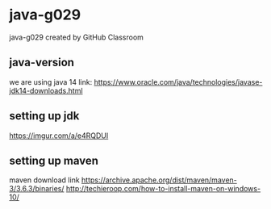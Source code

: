 # java-g029
java-g029 created by GitHub Classroom
## java-version
we are using java 14 link: https://www.oracle.com/java/technologies/javase-jdk14-downloads.html
## setting up jdk
https://imgur.com/a/e4RQDUI
## setting up maven
maven download link https://archive.apache.org/dist/maven/maven-3/3.6.3/binaries/
http://techieroop.com/how-to-install-maven-on-windows-10/